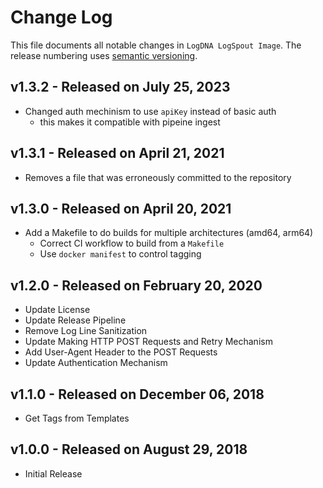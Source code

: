 # Change Log

This file documents all notable changes in `LogDNA LogSpout Image`. The release numbering uses [semantic versioning](http://semver.org).

## v1.3.2 - Released on July 25, 2023
* Changed auth mechinism to use `apiKey` instead of basic auth
    * this makes it compatible with pipeine ingest

## v1.3.1 - Released on April 21, 2021
* Removes a file that was erroneously committed to the repository

## v1.3.0 - Released on April 20, 2021
* Add a Makefile to do builds for multiple architectures (amd64, arm64)
    * Correct CI workflow to build from a `Makefile`
    * Use `docker manifest` to control tagging

## v1.2.0 - Released on February 20, 2020
* Update License
* Update Release Pipeline
* Remove Log Line Sanitization
* Update Making HTTP POST Requests and Retry Mechanism
* Add User-Agent Header to the POST Requests
* Update Authentication Mechanism

## v1.1.0 - Released on December 06, 2018
* Get Tags from Templates

## v1.0.0 - Released on August 29, 2018
* Initial Release
